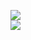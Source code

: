 [![](https://img.shields.io/badge/Made%20With-Github%20Spray-lightgrey.svg?style=for-the-badge&logo=github)](https://github.com/Annihil/github-spray#6816)  
[![](https://i.imgur.com/2DrTn0Z.gif)](https://github.com/Annihil/github-spray)